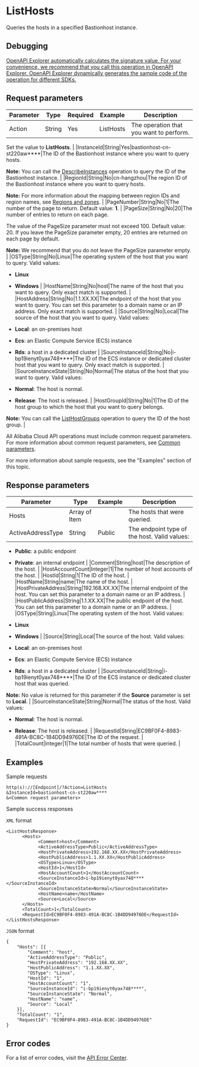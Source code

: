 # ListHosts

Queries the hosts in a specified Bastionhost instance.

## Debugging

[OpenAPI Explorer automatically calculates the signature value. For your convenience, we recommend that you call this operation in OpenAPI Explorer. OpenAPI Explorer dynamically generates the sample code of the operation for different SDKs.](https://api.aliyun.com/#product=Yundun-bastionhost&api=ListHosts&type=RPC&version=2019-12-09)

## Request parameters

|Parameter|Type|Required|Example|Description|
|---------|----|--------|-------|-----------|
|Action|String|Yes|ListHosts|The operation that you want to perform.

 Set the value to **ListHosts**. |
|InstanceId|String|Yes|bastionhost-cn-st220aw\*\*\*\*|The ID of the Bastionhost instance where you want to query hosts.

 **Note:** You can call the [DescribeInstances](~~153281~~) operation to query the ID of the Bastionhost instance. |
|RegionId|String|No|cn-hangzhou|The region ID of the Bastionhost instance where you want to query hosts.

 **Note:** For more information about the mapping between region IDs and region names, see [Regions and zones](~~40654~~). |
|PageNumber|String|No|1|The number of the page to return. Default value: **1**. |
|PageSize|String|No|20|The number of entries to return on each page.

 The value of the PageSize parameter must not exceed 100. Default value: 20. If you leave the PageSize parameter empty, 20 entries are returned on each page by default.

 **Note:** We recommend that you do not leave the PageSize parameter empty. |
|OSType|String|No|Linux|The operating system of the host that you want to query. Valid values:

 -   **Linux**
-   **Windows** |
|HostName|String|No|host|The name of the host that you want to query. Only exact match is supported. |
|HostAddress|String|No|1.1.XX.XX|The endpoint of the host that you want to query. You can set this parameter to a domain name or an IP address. Only exact match is supported. |
|Source|String|No|Local|The source of the host that you want to query. Valid values:

 -   **Local**: an on-premises host
-   **Ecs**: an Elastic Compute Service \(ECS\) instance
-   **Rds**: a host in a dedicated cluster |
|SourceInstanceId|String|No|i-bp19ienyt0yax748\*\*\*\*|The ID of the ECS instance or dedicated cluster host that you want to query. Only exact match is supported. |
|SourceInstanceState|String|No|Normal|The status of the host that you want to query. Valid values:

 -   **Normal**: The host is normal.

 -   **Release**: The host is released. |
|HostGroupId|String|No|1|The ID of the host group to which the host that you want to query belongs.

 **Note:** You can call the [ListHostGroups](~~201307~~) operation to query the ID of the host group. |

All Alibaba Cloud API operations must include common request parameters. For more information about common request parameters, see [Common parameters](~~148139~~).

For more information about sample requests, see the "Examples" section of this topic.

## Response parameters

|Parameter|Type|Example|Description|
|---------|----|-------|-----------|
|Hosts|Array of Item| |The hosts that were queried. |
|ActiveAddressType|String|Public|The endpoint type of the host. Valid values:

 -   **Public**: a public endpoint
-   **Private**: an internal endpoint |
|Comment|String|host|The description of the host. |
|HostAccountCount|Integer|1|The number of host accounts of the host. |
|HostId|String|1|The ID of the host. |
|HostName|String|name|The name of the host. |
|HostPrivateAddress|String|192.168.XX.XX|The internal endpoint of the host. You can set this parameter to a domain name or an IP address. |
|HostPublicAddress|String|1.1.XX.XX|The public endpoint of the host. You can set this parameter to a domain name or an IP address. |
|OSType|String|Linux|The operating system of the host. Valid values:

 -   **Linux**
-   **Windows** |
|Source|String|Local|The source of the host. Valid values:

 -   **Local**: an on-premises host
-   **Ecs**: an Elastic Compute Service \(ECS\) instance
-   **Rds**: a host in a dedicated cluster |
|SourceInstanceId|String|i-bp19ienyt0yax748\*\*\*\*|The ID of the ECS instance or dedicated cluster host that was queried.

 **Note:** No value is returned for this parameter if the **Source** parameter is set to **Local**. |
|SourceInstanceState|String|Normal|The status of the host. Valid values:

 -   **Normal**: The host is normal.

 -   **Release**: The host is released. |
|RequestId|String|EC9BF0F4-8983-491A-BC8C-1B4DD94976DE|The ID of the request. |
|TotalCount|Integer|1|The total number of hosts that were queried. |

## Examples

Sample requests

```
http(s)://[Endpoint]/?Action=ListHosts
&InstanceId=bastionhost-cn-st220aw****
&<Common request parameters>
```

Sample success responses

`XML` format

```
<ListHostsResponse>
      <Hosts>
            <Comment>host</Comment>
            <ActiveAddressType>Public</ActiveAddressType>
            <HostPrivateAddress>192.168.XX.XX</HostPrivateAddress>
            <HostPublicAddress>1.1.XX.XX</HostPublicAddress>
            <OSType>Linux</OSType>
            <HostId>1</HostId>
            <HostAccountCount>1</HostAccountCount>
            <SourceInstanceId>i-bp19ienyt0yax748****</SourceInstanceId>
            <SourceInstanceState>Normal</SourceInstanceState>
            <HostName>name</HostName>
            <Source>Local</Source>
      </Hosts>
      <TotalCount>1</TotalCount>
      <RequestId>EC9BF0F4-8983-491A-BC8C-1B4DD94976DE</RequestId>
</ListHostsResponse>
```

`JSON` format

```
{
	"Hosts": [{
		"Comment": "host",
		"ActiveAddressType": "Public",
		"HostPrivateAddress": "192.168.XX.XX",
		"HostPublicAddress": "1.1.XX.XX",
		"OSType": "Linux",
		"HostId": "1",
		"HostAccountCount": "1",
		"SourceInstanceId": "i-bp19ienyt0yax748****",
		"SourceInstanceState": "Normal",
		"HostName": "name",
		"Source": "Local"
	}],
	"TotalCount": "1",
	"RequestId": "EC9BF0F4-8983-491A-BC8C-1B4DD94976DE"
}
```

## Error codes

For a list of error codes, visit the [API Error Center](https://error-center.alibabacloud.com/status/product/Yundun-bastionhost).

